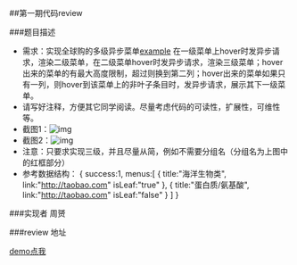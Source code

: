 ##第一期代码review

###题目描述

* 需求：实现全球购的多级异步菜单[example](http://g.taobao.com/brand_detail.htm) 在一级菜单上hover时发异步请求，渲染二级菜单，在二级菜单hover时发异步请求，渲染三级菜单；hover出来的菜单的有最大高度限制，超过则换到第二列；hover出来的菜单如果只有一列，则hover到该菜单上的非叶子条目时，发异步请求，展示其下一级菜单。
* 请写好注释，方便其它同学阅读。尽量考虑代码的可读性，扩展性，可维性等。
* 截图1：![img](http://img04.taobaocdn.com/tps/i4/T159HFXfJsXXcsb_w5-555-315.jpg)
* 截图2：![img](http://img01.taobaocdn.com/tps/i1/T1JV2PXXlfXXcTnGMl-497-117.jpg)
* 注意：只要求实现三级，并且尽量从简，例如不需要分组名（分组名为上图中的红框部分）
* 参考数据结构：
{
  success:1,
  menus:[
    {
      title:"海洋生物类",
      link:"http://taobao.com"
      isLeaf:"true"
    },
    {
      title:"蛋白质/氨基酸",
      link:"http://taobao.com"
      isLeaf:"false"
    }
  ]
}

###实现者
周赟

###review 地址

[demo点我](http://fed.ued.taobao.net/u/zhouyun/demos/zmenu/zmenu.html)
